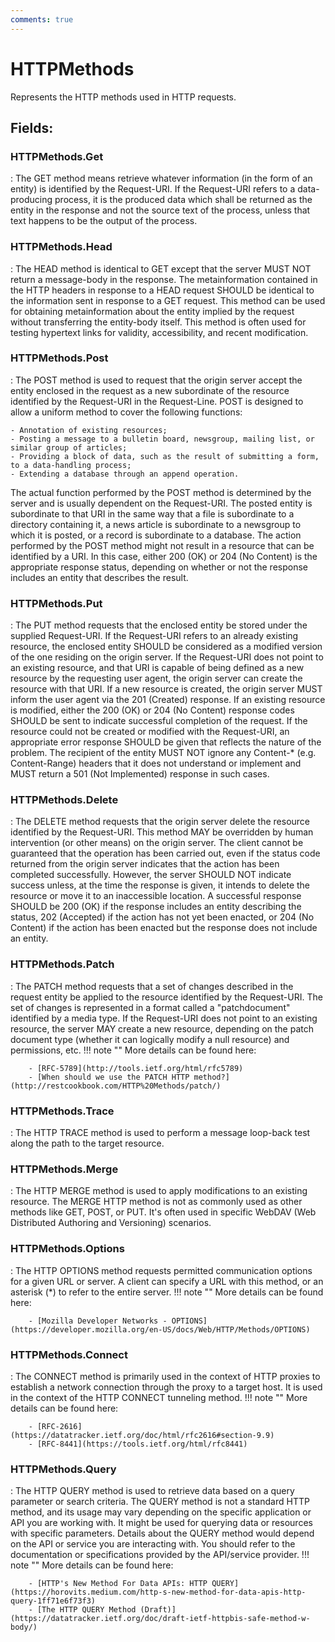 ```yaml
---
comments: true
---
```

# HTTPMethods

Represents the HTTP methods used in HTTP requests. 

## **Fields**:
### **HTTPMethods.Get**
: The GET method means retrieve whatever information (in the form of an entity) is identified by the Request-URI. If the Request-URI refers to a data-producing process, it is the produced data which shall be returned as the entity in the response and not the source text of the process, unless that text happens to be the output of the process. 
### **HTTPMethods.Head**
: The HEAD method is identical to GET except that the server MUST NOT return a message-body in the response. The metainformation contained in the HTTP headers in response to a HEAD request SHOULD be identical to the information sent in response to a GET request. This method can be used for obtaining metainformation about the entity implied by the request without transferring the entity-body itself. This method is often used for testing hypertext links for validity, accessibility, and recent modification. 
### **HTTPMethods.Post**
: The POST method is used to request that the origin server accept the entity enclosed in the request as a new subordinate of the resource identified by the Request-URI in the Request-Line. POST is designed to allow a uniform method to cover the following functions: 

	- Annotation of existing resources;
	- Posting a message to a bulletin board, newsgroup, mailing list, or similar group of articles;
	- Providing a block of data, such as the result of submitting a form, to a data-handling process;
	- Extending a database through an append operation.

 The actual function performed by the POST method is determined by the server and is usually dependent on the Request-URI. The posted entity is subordinate to that URI in the same way that a file is subordinate to a directory containing it, a news article is subordinate to a newsgroup to which it is posted, or a record is subordinate to a database. The action performed by the POST method might not result in a resource that can be identified by a URI. In this case, either 200 (OK) or 204 (No Content) is the appropriate response status, depending on whether or not the response includes an entity that describes the result. 
### **HTTPMethods.Put**
: The PUT method requests that the enclosed entity be stored under the supplied Request-URI. If the Request-URI refers to an already existing resource, the enclosed entity SHOULD be considered as a modified version of the one residing on the origin server. If the Request-URI does not point to an existing resource, and that URI is capable of being defined as a new resource by the requesting user agent, the origin server can create the resource with that URI. If a new resource is created, the origin server MUST inform the user agent via the 201 (Created) response. If an existing resource is modified, either the 200 (OK) or 204 (No Content) response codes SHOULD be sent to indicate successful completion of the request. If the resource could not be created or modified with the Request-URI, an appropriate error response SHOULD be given that reflects the nature of the problem. The recipient of the entity MUST NOT ignore any Content-* (e.g. Content-Range) headers that it does not understand or implement and MUST return a 501 (Not Implemented) response in such cases. 
### **HTTPMethods.Delete**
: The DELETE method requests that the origin server delete the resource identified by the Request-URI. This method MAY be overridden by human intervention (or other means) on the origin server. The client cannot be guaranteed that the operation has been carried out, even if the status code returned from the origin server indicates that the action has been completed successfully. However, the server SHOULD NOT indicate success unless, at the time the response is given, it intends to delete the resource or move it to an inaccessible location. A successful response SHOULD be 200 (OK) if the response includes an entity describing the status, 202 (Accepted) if the action has not yet been enacted, or 204 (No Content) if the action has been enacted but the response does not include an entity. 
### **HTTPMethods.Patch**
: The PATCH method requests that a set of changes described in the request entity be applied to the resource identified by the Request-URI. The set of changes is represented in a format called a "patchdocument" identified by a media type. If the Request-URI does not point to an existing resource, the server MAY create a new resource, depending on the patch document type (whether it can logically modify a null resource) and permissions, etc. 
	!!! note ""
		More details can be found here: 

		- [RFC-5789](http://tools.ietf.org/html/rfc5789)
		- [When should we use the PATCH HTTP method?](http://restcookbook.com/HTTP%20Methods/patch/)



### **HTTPMethods.Trace**
: The HTTP TRACE method is used to perform a message loop-back test along the path to the target resource. 
### **HTTPMethods.Merge**
: The HTTP MERGE method is used to apply modifications to an existing resource. The MERGE HTTP method is not as commonly used as other methods like GET, POST, or PUT. It's often used in specific WebDAV (Web Distributed Authoring and Versioning) scenarios. 
### **HTTPMethods.Options**
: The HTTP OPTIONS method requests permitted communication options for a given URL or server. A client can specify a URL with this method, or an asterisk (*) to refer to the entire server. 
	!!! note ""
		More details can be found here: 

		- [Mozilla Developer Networks - OPTIONS](https://developer.mozilla.org/en-US/docs/Web/HTTP/Methods/OPTIONS)



### **HTTPMethods.Connect**
: The CONNECT method is primarily used in the context of HTTP proxies to establish a network connection through the proxy to a target host. It is used in the context of the HTTP CONNECT tunneling method. 
	!!! note ""
		More details can be found here: 

		- [RFC-2616](https://datatracker.ietf.org/doc/html/rfc2616#section-9.9)
		- [RFC-8441](https://tools.ietf.org/html/rfc8441)



### **HTTPMethods.Query**
: The HTTP QUERY method is used to retrieve data based on a query parameter or search criteria. The QUERY method is not a standard HTTP method, and its usage may vary depending on the specific application or API you are working with. It might be used for querying data or resources with specific parameters. Details about the QUERY method would depend on the API or service you are interacting with. You should refer to the documentation or specifications provided by the API/service provider. 
	!!! note ""
		More details can be found here: 

		- [HTTP's New Method For Data APIs: HTTP QUERY](https://horovits.medium.com/http-s-new-method-for-data-apis-http-query-1ff71e6f73f3)
		- [The HTTP QUERY Method (Draft)](https://datatracker.ietf.org/doc/draft-ietf-httpbis-safe-method-w-body/)



